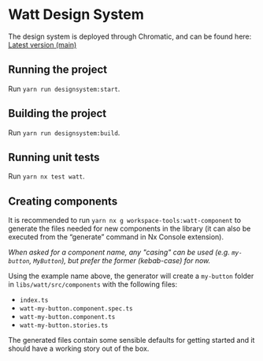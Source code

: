 # Watt Design System

The design system is deployed through Chromatic, and can be found here: [Latest version (main)](https://main--61765fc47451ff003afe62ff.chromatic.com/)

## Running the project

Run `yarn run designsystem:start`.

## Building the project

Run `yarn run designsystem:build`.

## Running unit tests

Run `yarn nx test watt`.

## Creating components

It is recommended to run `yarn nx g workspace-tools:watt-component` to generate the files needed for new components in the library (it can also be executed from the “generate” command in Nx Console extension).

_When asked for a component name, any "casing" can be used (e.g. `my-button`, `MyButton`), but prefer the former (kebab-case) for now._

Using the example name above, the generator will create a `my-button` folder in `libs/watt/src/components` with the following files:

- `index.ts`
- `watt-my-button.component.spec.ts`
- `watt-my-button.component.ts`
- `watt-my-button.stories.ts`

The generated files contain some sensible defaults for getting started and it should have a working story out of the box.
